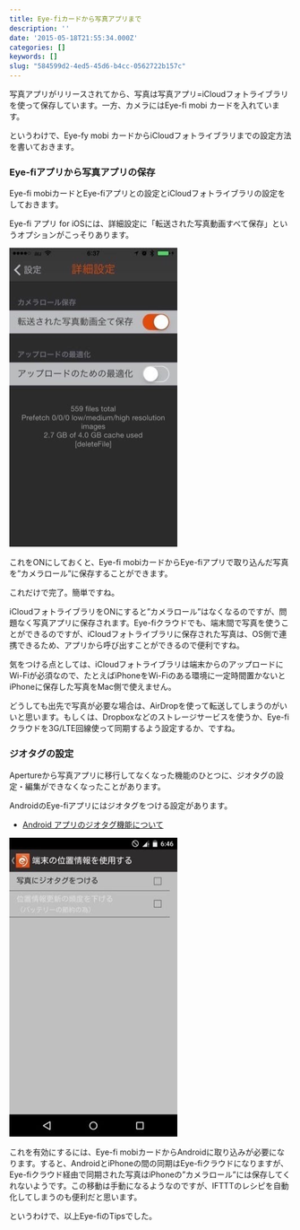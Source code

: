 ```yaml
---
title: Eye-fiカードから写真アプリまで
description: ''
date: '2015-05-18T21:55:34.000Z'
categories: []
keywords: []
slug: "584599d2-4ed5-45d6-b4cc-0562722b157c"
---
```

写真アプリがリリースされてから、写真は写真アプリ=iCloudフォトライブラリを使って保存しています。一方、カメラにはEye-fi mobi カードを入れています。

というわけで、Eye-fy mobi カードからiCloudフォトライブラリまでの設定方法を書いておきます。

### Eye-fiアプリから写真アプリの保存

Eye-fi mobiカードとEye-fiアプリとの設定とiCloudフォトライブラリの設定をしておきます。

Eye-fi アプリ for iOSには、詳細設定に「転送された写真動画すべて保存」というオプションがこっそりあります。

![](1__VXHTvMbpz6RSsH1Ek5RzBQ.jpeg)

これをONにしておくと、Eye-fi mobiカードからEye-fiアプリで取り込んだ写真を”カメラロール”に保存することができます。

これだけで完了。簡単ですね。

iCloudフォトライブラリをONにすると”カメラロール”はなくなるのですが、問題なく写真アプリに保存されます。Eye-fiクラウドでも、端末間で写真を使うことができるのですが、iCloudフォトライブラリに保存された写真は、OS側で連携できるため、アプリから呼び出すことができるので便利ですね。

気をつける点としては、iCloudフォトライブラリは端末からのアップロードにWi-Fiが必須なので、たとえばiPhoneをWi-Fiのある環境に一定時間置かないとiPhoneに保存した写真をMac側で使えません。

どうしても出先で写真が必要な場合は、AirDropを使って転送してしまうのがいいと思います。もしくは、Dropboxなどのストレージサービスを使うか、Eye-fiクラウドを3G/LTE回線使って同期するよう設定するか、ですね。

### ジオタグの設定

Apertureから写真アプリに移行してなくなった機能のひとつに、ジオタグの設定・編集ができなくなったことがあります。

AndroidのEye-fiアプリにはジオタグをつける設定があります。

*   [Android アプリのジオタグ機能について](http://jp.eyefi.com/company/blog/android)

![](1__anB3IesMYFtX4YpuebcgUw.jpeg)

これを有効にするには、Eye-fi mobiカードからAndroidに取り込みが必要になります。すると、AndroidとiPhoneの間の同期はEye-fiクラウドになりますが、Eye-fiクラウド経由で同期された写真はiPhoneの”カメラロール”には保存してくれないようです。この移動は手動になるようなのですが、IFTTTのレシピを自動化してしまうのも便利だと思います。

というわけで、以上Eye-fiのTipsでした。